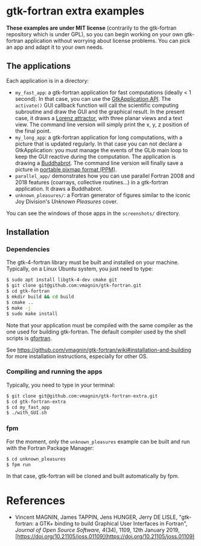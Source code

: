 # gtk-fortran extra examples

**These examples are under MIT license** (contrarily to the gtk-fortran repository which is under GPL), so you can begin working on your own gtk-fortran application without worrying about license problems. You can pick an app and adapt it to your own needs.

## The applications

Each application is in a directory:

* `my_fast_app`: a gtk-fortran application for fast computations (ideally < 1 second). In that case, you can use the [GtkApplication API](https://docs.gtk.org/gtk4/class.Application.html). The `activate()` GUI callback function will call the scientific computing subroutine and draw the GUI and the graphical result. In the present case, it draws a [Lorenz attractor](https://en.wikipedia.org/wiki/Lorenz_system), with three planar views and a text view. The command line version will simply print the x, y, z position of the final point.
* `my_long_app`: a gtk-fortran application for long computations, with a picture that is updated regularly. In that case you can not declare a GtkApplication: you must manage the events of the GLib main loop to keep the GUI reactive during the computation. The application is drawing a [Buddhabrot](https://en.wikipedia.org/wiki/Buddhabrot). The command line version will finally save a picture in [portable pixmap format (PPM)](https://en.wikipedia.org/wiki/Netpbm#File_formats).
* `parallel_app/` demonstrates how you can use parallel Fortran 2008 and 2018 features (coarrays, collective routines...) in a gtk-fortran application. It draws a Buddhabrot.
* `unknown_pleasures/`: a Fortran generator of figures similar to the iconic Joy Division's *Unknown Pleasures* cover.

You can see the windows of those apps in the `screenshots/` directory.

## Installation

### Dependencies

The gtk-4-fortran library must be built and installed on your machine. Typically, on a Linux Ubuntu system, you just need to type:

```bash
$ sudo apt install libgtk-4-dev cmake git
$ git clone git@github.com:vmagnin/gtk-fortran.git
$ cd gtk-fortran
$ mkdir build && cd build
$ cmake ..
$ make -j
$ sudo make install
```

Note that your application must be compiled with the same compiler as the one used for building gtk-fortran. The default compiler used by the shell scripts is [gfortran](https://gcc.gnu.org/wiki/GFortran).

See https://github.com/vmagnin/gtk-fortran/wiki#installation-and-building for more installation instructions, especially for other OS.

### Compiling and running the apps

Typically, you need to type in your terminal:

```bash
$ git clone git@github.com:vmagnin/gtk-fortran-extra.git
$ cd gtk-fortran-extra
$ cd my_fast_app
$ ./with_GUI.sh
```

### fpm

For the moment, only the `unknown_pleasures` example can be built and run with the Fortran Package Manager:

```bash
$ cd unknown_pleasures
$ fpm run
```

In that case, gtk-fortran will be cloned and built automatically by fpm.

# References

* Vincent MAGNIN, James TAPPIN, Jens HUNGER, Jerry DE LISLE, "gtk-fortran: a GTK+ binding to build Graphical User Interfaces in Fortran", _Journal of Open Source Software,_ 4(34), 1109, 12th January 2019, [https://doi.org/10.21105/joss.01109](https://doi.org/10.21105/joss.01109)
